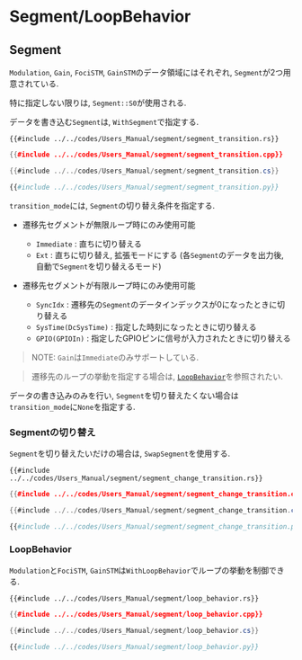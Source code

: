 # Segment/LoopBehavior

## Segment

`Modulation`, `Gain`, `FociSTM`, `GainSTM`のデータ領域にはそれぞれ, `Segment`が2つ用意されている.

特に指定しない限りは, `Segment::S0`が使用される.

データを書き込む`Segment`は, `WithSegment`で指定する.

```rust,edition2021
{{#include ../../codes/Users_Manual/segment/segment_transition.rs}}
```

```cpp
{{#include ../../codes/Users_Manual/segment/segment_transition.cpp}}
```

```cs
{{#include ../../codes/Users_Manual/segment/segment_transition.cs}}
```

```python
{{#include ../../codes/Users_Manual/segment/segment_transition.py}}
```

`transition_mode`には, `Segment`の切り替え条件を指定する.
- 遷移先セグメントが無限ループ時にのみ使用可能
    - `Immediate` : 直ちに切り替える
    - `Ext`       : 直ちに切り替え, 拡張モードにする (各`Segment`のデータを出力後, 自動で`Segment`を切り替えるモード)

- 遷移先セグメントが有限ループ時にのみ使用可能
    - `SyncIdx`               : 遷移先の`Segment`のデータインデックスが$0$になったときに切り替える
    - `SysTime(DcSysTime)`    : 指定した時刻になったときに切り替える
    - `GPIO(GPIOIn)`          : 指定したGPIOピンに信号が入力されたときに切り替える

> NOTE: `Gain`は`Immediate`のみサポートしている.

> 遷移先のループの挙動を指定する場合は, [`LoopBehavior`](#loopbehavior)を参照されたい.

データの書き込みのみを行い, `Segment`を切り替えたくない場合は`transition_mode`に`None`を指定する.

### Segmentの切り替え

`Segment`を切り替えたいだけの場合は, `SwapSegment`を使用する.

```rust,edition2021
{{#include ../../codes/Users_Manual/segment/segment_change_transition.rs}}
```

```cpp
{{#include ../../codes/Users_Manual/segment/segment_change_transition.cpp}}
```

```cs
{{#include ../../codes/Users_Manual/segment/segment_change_transition.cs}}
```

```python
{{#include ../../codes/Users_Manual/segment/segment_change_transition.py}}
```

### LoopBehavior

`Modulation`と`FociSTM`, `GainSTM`は`WithLoopBehavior`でループの挙動を制御できる.

```rust,edition2021
{{#include ../../codes/Users_Manual/segment/loop_behavior.rs}}
```

```cpp
{{#include ../../codes/Users_Manual/segment/loop_behavior.cpp}}
```

```cs
{{#include ../../codes/Users_Manual/segment/loop_behavior.cs}}
```

```python
{{#include ../../codes/Users_Manual/segment/loop_behavior.py}}
```
